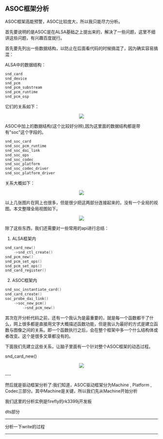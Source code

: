 ## ASOC框架分析
ASOC框架高能预警，ASOC比较庞大，所以我只能尽力分析。

首先要说明的是ASOC是在ALSA基础之上提出来的，解决了一些问题，这里不细讲这些问题，有兴趣百度就行。

首先要先列出一些数据结构，以防止在后面看代码的时候搞混了，因为确实容易搞混：

ALSA中的数据结构：
```c
snd_card
snd_device
snd_pcm
snd_pcm_substream
snd_pcm_runtime
snd_pcm_osp
`````
它们的关系如下：
<p align="center">
<img src="<++>">
</p>

ASOC中加上的数据结构(这个比较好分辨),因为这里面的数据结构都是带有"soc"这个字段的。
```c
snd_soc_card
snd_soc_pcm_runtime
snd_soc_dai_link
snd_soc_ops
snd_soc_codec
snd_soc_platform
snd_soc_codec_driver
snd_soc_platform_driver
`````

关系大概如下：
<p align="center">
<img src="<++>">
</p>

以上几张图片在网上也很多，但是很少把这两部分连接起来的，没有一个全局的视图。本文整理全局视图如下。
<p align="center">
<img src="<++>">
</p>

除了这些东西，我们还需要对一些常用的api进行总结：

1.	ALSA框架内
```c
snd_card_new()
	->snd_ctl_create()
snd_pcm_new()
snd_pcm_set_ops()
snd_pcm_set_ops()
snd_card_register()
`````

2. ASOC框架内
```c
snd_soc_instantiate_card()
snd_card_create()
soc_probe_dai_link()
	->soc_new_pcm()
		->snd_pcm_new()
`````
其次在开分析代码之前，还有一个我认为是最重要的，就是每一个函数都干了什么，网上很多都是直接用文字大概描述函数功能，但是我认为最好的方式是建立函数与图像之间的关系。即一个函数执行之后，会在整个框架中多一个什么结构体或者改变。这个是很多文章都没有的。

下面我们先建立这些关系，让脑子里面有一个针对整个ASOC框架的动态过程。

snd_card_new()
<p align="center">
<img src="https://raw.githubusercontent.com/Mr-77-18/Don-t-want-to-learn/main/image/g1.gif">
</p>
---

然后就是驱动框架分析了:我们知道，ASOC驱动框架分为Machine , Platform , Codec三部分。其中Machine是关键，所以我们先从Machine开始分析

我们这里的分析实例是firefly的rk3399j开发板

dts部分

---

分析一下write的过程

---


